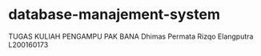 # database-manajement-system
TUGAS KULIAH PENGAMPU PAK BANA
Dhimas Permata Rizqo Elangputra
L200160173
